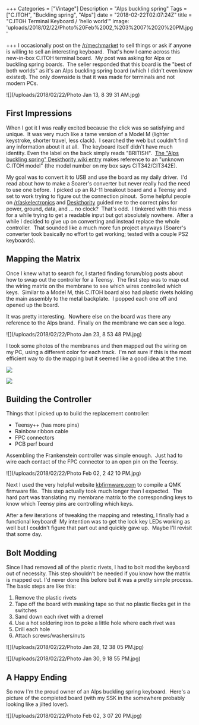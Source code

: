 +++
Categories = ["Vintage"]
Description = "Alps buckling spring"
Tags = ["C.ITOH", "Buckling spring", "Alps"]
date = "2018-02-22T02:07:24Z"
title = "C.ITOH Terminal Keyboard / 'hello world'"
image: 'uploads/2018/02/22/Photo%20Feb%2002,%203%2007%2020%20PM.jpg'

+++
I occasionally post on the [/r/mechmarket](https://www.reddit.com/r/mechmarket) to sell things or ask if anyone is willing to sell an interesting keyboard.  That's how I came across this new-in-box C.ITOH terminal board.  My post was asking for Alps or buckling spring boards.  The seller responded that this board is the "best of both worlds" as it's an Alps buckling spring board (which I didn't even know existed).  The only downside is that it was made for terminals and not modern PCs.

![](/uploads/2018/02/22/Photo Jan 13, 8 39 31 AM.jpg)

## First Impressions

When I got it I was really excited because the click was so satisfying and unique.  It was very much like a tame version of a Model M (lighter keystroke, shorter travel, less clack).  I searched the web but couldn't find any information about it at all.  The keyboard itself didn't have much identity.  Even the label on the back simply reads "BRITISH".  [The "Alps buckling spring" Deskthority wiki entry](https://deskthority.net/wiki/Alps_buckling_spring) makes reference to an "unknown C.ITOH model" (the model number on my box says CIT342/CIT342E).

My goal was to convert it to USB and use the board as my daily driver.  I'd read about how to make a Soarer's converter but never really had the need to use one before.  I picked up an RJ-11 breakout board and a Teensy and set to work trying to figure out the connection pinout.  Some helpful people on [/r/askelectronics](https://www.reddit.com/r/askelectronics) and [Deskthority](https://www.deskthority.net) guided me to the correct pins for power, ground, data, and ... no clock?  That's odd.  I tinkered with this mess for a while trying to get a readable input but got absolutely nowhere.  After a while I decided to give up on converting and instead replace the whole controller.  That sounded like a much more fun project anyways (Soarer's converter took basically no effort to get working; tested with a couple PS2 keyboards).

## Mapping the Matrix

Once I knew what to search for, I started finding forum/blog posts about how to swap out the controller for a Teensy.  The first step was to map out the wiring matrix on the membrane to see which wires controlled which keys.  Similar to a Model M, this C.ITOH board also had plastic rivets holding the main assembly to the metal backplate.  I popped each one off and opened up the board.

It was pretty interesting.  Nowhere else on the board was there any reference to the Alps brand.  Finally on the membrane we can see a logo.

![](/uploads/2018/02/22/Photo Jan 23, 8 53 48 PM.jpg)

I took some photos of the membranes and then mapped out the wiring on my PC, using a different color for each track.  I'm not sure if this is the most efficient way to do the mapping but it seemed like a good idea at the time.

![](/uploads/2018/02/22/Untitled3.jpg)

![](/uploads/2018/02/22/Untitled.jpg)

## Building the Controller

Things that I picked up to build the replacement controller:

* Teensy++ (has more pins)
* Rainbow ribbon cable
* FPC connectors
* PCB perf board

Assembling the Frankenstein controller was simple enough.  Just had to wire each contact of the FPC connector to an open pin on the Teensy.

![](/uploads/2018/02/22/Photo Feb 02, 2 42 10 PM.jpg)

Next I used the very helpful website [kbfirmware.com](https://kbfirmware.com) to compile a QMK firmware file.  This step actually took much longer than I expected.  The hard part was translating my membrane matrix to the corresponding keys to know which Teensy pins are controlling which keys.

After a few iterations of tweaking the mapping and retesting, I finally had a functional keyboard!  My intention was to get the lock key LEDs working as well but I couldn't figure that part out and quickly gave up.  Maybe I'll revisit that some day.

## Bolt Modding

Since I had removed all of the plastic rivets, I had to bolt mod the keyboard out of necessity.  This step shouldn't be needed if you know how the matrix is mapped out.  I'd never done this before but it was a pretty simple process.  The basic steps are like this:

1. Remove the plastic rivets
2. Tape off the board with masking tape so that no plastic flecks get in the switches
3. Sand down each rivet with a dremel
4. Use a hot soldering iron to poke a little hole where each rivet was
5. Drill each hole
6. Attach screws/washers/nuts

![](/uploads/2018/02/22/Photo Jan 28, 12 38 05 PM.jpg)

![](/uploads/2018/02/22/Photo Jan 30, 9 18 55 PM.jpg)

## A Happy Ending

So now I'm the proud owner of an Alps buckling spring keyboard.  Here's a picture of the completed board (with my SSK in the somewhere probably looking like a jilted lover).

![](/uploads/2018/02/22/Photo Feb 02, 3 07 20 PM.jpg)
